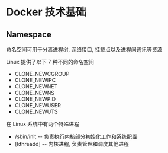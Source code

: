 # Docker 技术基础

## Namespace

命名空间可用于分离进程树, 网络接口, 挂载点以及进程间通讯等资源

Linux 提供了以下 7 种不同的命名空间

- CLONE_NEWCGROUP
- CLONE_NEWIPC
- CLONE_NEWNET
- CLONE_NEWNS
- CLONE_NEWPID
- CLONE_NEWUSER
- CLONE_NEWUTS

在 Linux 系统中有两个特殊进程

- /sbin/init -- 负责执行内核部分初始化工作和系统配置
- [kthreadd] -- 内核进程, 负责管理和调度其他进程


